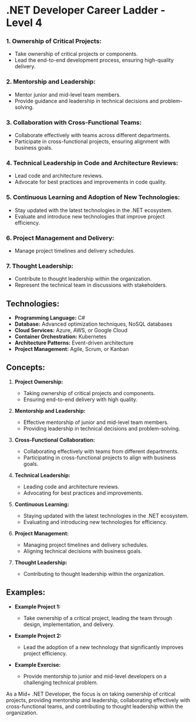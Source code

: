 # .NET Developer Career Ladder - Level 4

### 1. Ownership of Critical Projects:
   - Take ownership of critical projects or components.
   - Lead the end-to-end development process, ensuring high-quality delivery.

### 2. Mentorship and Leadership:
   - Mentor junior and mid-level team members.
   - Provide guidance and leadership in technical decisions and problem-solving.

### 3. Collaboration with Cross-Functional Teams:
   - Collaborate effectively with teams across different departments.
   - Participate in cross-functional projects, ensuring alignment with business goals.

### 4. Technical Leadership in Code and Architecture Reviews:
   - Lead code and architecture reviews.
   - Advocate for best practices and improvements in code quality.

### 5. Continuous Learning and Adoption of New Technologies:
   - Stay updated with the latest technologies in the .NET ecosystem.
   - Evaluate and introduce new technologies that improve project efficiency.

### 6. Project Management and Delivery:
   - Manage project timelines and delivery schedules.

### 7. Thought Leadership:
   - Contribute to thought leadership within the organization.
   - Represent the technical team in discussions with stakeholders.

## Technologies:

- **Programming Language:** C#
- **Database:** Advanced optimization techniques, NoSQL databases
- **Cloud Services:** Azure, AWS, or Google Cloud
- **Container Orchestration:** Kubernetes
- **Architecture Patterns:** Event-driven architecture
- **Project Management:** Agile, Scrum, or Kanban

## Concepts:

1. **Project Ownership:**
   - Taking ownership of critical projects and components.
   - Ensuring end-to-end delivery with high quality.

2. **Mentorship and Leadership:**
   - Effective mentorship of junior and mid-level team members.
   - Providing leadership in technical decisions and problem-solving.

3. **Cross-Functional Collaboration:**
   - Collaborating effectively with teams from different departments.
   - Participating in cross-functional projects to align with business goals.

4. **Technical Leadership:**
   - Leading code and architecture reviews.
   - Advocating for best practices and improvements.

5. **Continuous Learning:**
   - Staying updated with the latest technologies in the .NET ecosystem.
   - Evaluating and introducing new technologies for efficiency.

6. **Project Management:**
   - Managing project timelines and delivery schedules.
   - Aligning technical decisions with business goals.

7. **Thought Leadership:**
   - Contributing to thought leadership within the organization.

## Examples:

- **Example Project 1:**
   - Take ownership of a critical project, leading the team through design, implementation, and delivery.

- **Example Project 2:**
   - Lead the adoption of a new technology that significantly improves project efficiency.

- **Example Exercise:**
   - Provide mentorship to junior and mid-level developers on a challenging technical problem.

As a Mid+ .NET Developer, the focus is on taking ownership of critical projects, providing mentorship and leadership, collaborating effectively with cross-functional teams, and contributing to thought leadership within the organization.
